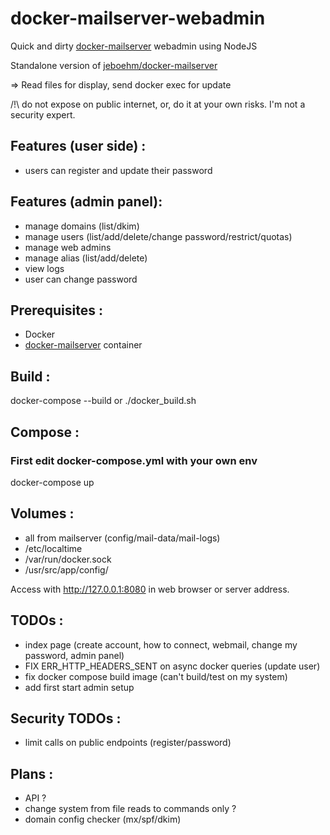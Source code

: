 # docker-mailserver-webadmin

Quick and dirty [docker-mailserver](https://github.com/docker-mailserver/docker-mailserver) webadmin using NodeJS

Standalone version of [jeboehm/docker-mailserver](https://github.com/jeboehm/docker-mailserver)

=> Read files for display, send docker exec for update

/!\ do not expose on public internet, or, do it at your own risks. I'm not a security expert.

## Features (user side) :
 - users can register and update their password

## Features (admin panel):
 - manage domains (list/dkim)
 - manage users (list/add/delete/change password/restrict/quotas)
 - manage web admins
 - manage alias (list/add/delete)
 - view logs
 - user can change password

## Prerequisites :
 - Docker
 - [docker-mailserver](https://github.com/docker-mailserver/docker-mailserver) container

## Build :
docker-compose --build or ./docker_build.sh

## Compose :
### First edit docker-compose.yml with your own env

docker-compose up

## Volumes :
 - all from mailserver (config/mail-data/mail-logs)
 - /etc/localtime
 - /var/run/docker.sock
 - /usr/src/app/config/

Access with http://127.0.0.1:8080 in web browser or server address.

## TODOs :
 - index page (create account, how to connect, webmail, change my password, admin panel)
 - FIX ERR_HTTP_HEADERS_SENT on async docker queries (update user)
 - fix docker compose build image (can't build/test on my system)
 - add first start admin setup

## Security TODOs :
 - limit calls on public endpoints (register/password)

## Plans :
 - API ?
 - change system from file reads to commands only ?
 - domain config checker (mx/spf/dkim)